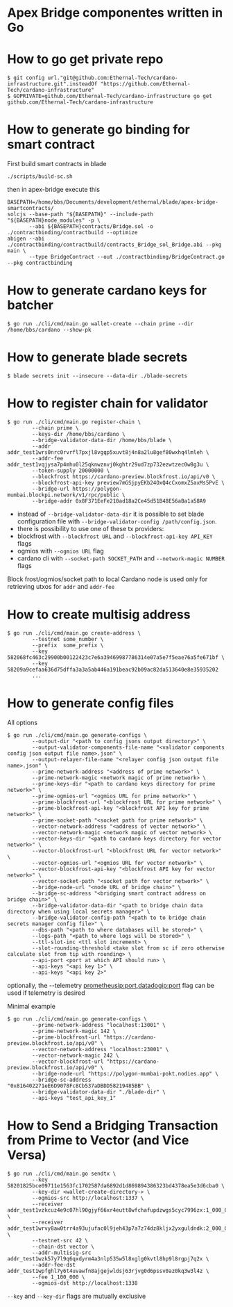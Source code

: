 # Apex Bridge componentes written in Go

# How to go get private repo
```shell
$ git config url."git@github.com:Ethernal-Tech/cardano-infrastructure.git".insteadOf "https://github.com/Ethernal-Tech/cardano-infrastructure"
$ GOPRIVATE=github.com/Ethernal-Tech/cardano-infrastructure go get github.com/Ethernal-Tech/cardano-infrastructure
```

# How to generate go binding for smart contract
First build smart contracts in blade
```
./scripts/build-sc.sh 
```
then in apex-bridge execute this
```shell
BASEPATH=/home/bbs/Documents/development/ethernal/blade/apex-bridge-smartcontracts/
solcjs --base-path "${BASEPATH}" --include-path "${BASEPATH}node_modules" -p \
       --abi ${BASEPATH}contracts/Bridge.sol -o ./contractbinding/contractbuild --optimize
abigen --abi ./contractbinding/contractbuild/contracts_Bridge_sol_Bridge.abi --pkg main \
       --type BridgeContract --out ./contractbinding/BridgeContract.go --pkg contractbinding
```

# How to generate cardano keys for batcher
```shell
$ go run ./cli/cmd/main.go wallet-create --chain prime --dir /home/bbs/cardano --show-pk
```

# How to generate blade secrets
```shell
$ blade secrets init --insecure --data-dir ./blade-secrets
```

# How to register chain for validator
```shell
$ go run ./cli/cmd/main.go register-chain \
        --chain prime \
        --keys-dir /home/bbs/cardano \
        --bridge-validator-data-dir /home/bbs/blade \
        --addr addr_test1wrs0nrc0rvrfl7pxjl8vgqp5xuvt8j4n8a2lu8gef80wxhq4lmleh \
        --addr-fee addr_test1vqjysa7p4mhu0l25qknwznvj0kghtr29ud7zp732ezwtzec0w8g3u \
        --token-supply 20000000 \
        --blockfrost https://cardano-preview.blockfrost.io/api/v0 \
        --blockfrost-api-key preview7mGSjpyEKb24OxQ4cCxomxZ5axMs5PvE \
        --bridge-url https://polygon-mumbai.blockpi.network/v1/rpc/public \
        --bridge-addr 0x8F371EeFe210ad18a2Ce45d51B48E56aBa1a58A9        
```
- instead of `--bridge-validator-data-dir` it is possible to set blade configuration file with `--bridge-validator-config /path/config.json`.
- there is possibility to use one of these tx providers:
- blockfrost with `--blockfrost URL` and `--blockfrost-api-key API_KEY` flags
- ogmios with `--ogmios URL` flag
- cardano cli with  `--socket-path SOCKET_PATH` and `--network-magic NUMBER` flags

Block frost/ogmios/socket path to local Cardano node is used only for retrieving utxos for `addr` and `addr-fee`

# How to create multisig address
```shell
$ go run ./cli/cmd/main.go create-address \
        --testnet some_number \
        --prefix  some_prefix \
        --key 582068fc463c29900b00122423c7e6a39469987786314e07a5e7f5eae76a5fe671bf \
        --key 58209a9cefaa636d75dffa3a3a5ab446a191beac92b09ac82da513640e8e35935202
        ...
```

# How to generate config files
All options
``` shell
$ go run ./cli/cmd/main.go generate-configs \
        --output-dir "<path to config jsons output directory>" \
        --output-validator-components-file-name "<validator components config json output file name>.json" \
        --output-relayer-file-name "<relayer config json output file name>.json" \
        --prime-network-address "<address of prime network>" \
        --prime-network-magic <network magic of prime network> \
        --prime-keys-dir "<path to cardano keys directory for prime network>" \
        --prime-ogmios-url "<ogmios URL for prime network>" \
        --prime-blockfrost-url "<blockfrost URL for prime network>" \
        --prime-blockfrost-api-key "<blockfrost API key for prime network>" \
        --prime-socket-path "<socket path for prime network>" \
        --vector-network-address "<address of vector network>" \
        --vector-network-magic <network magic of vector network> \
        --vector-keys-dir "<path to cardano keys directory for vector network>" \
        --vector-blockfrost-url "<blockfrost URL for vector network>" \
        --vector-ogmios-url "<ogmios URL for vector network>" \
        --vector-blockfrost-api-key "<blockfrost API key for vector network>" \
        --vector-socket-path "<socket path for vector network>" \
        --bridge-node-url "<node URL of bridge chain>" \
        --bridge-sc-address "<bridging smart contract address on bridge chain>" \
        --bridge-validator-data-dir "<path to bridge chain data directory when using local secrets manager>" \
        --bridge-validator-config-path "<path to to bridge chain secrets manager config file>" \
        --dbs-path "<path to where databases will be stored>" \
        --logs-path "<path to where logs will be stored>" \
        --ttl-slot-inc <ttl slot increment> \
        --slot-rounding-threshold <take slot from sc if zero otherwise calculate slot from tip with rounding> \
        --api-port <port at which API should run> \
        --api-keys "<api key 1>" \
        --api-keys "<api key 2>"
```
optionally, the --telemetry <prometheusip:port,datadogip:port> flag can be used if telemetry is desired

Minimal example
``` shell
$ go run ./cli/cmd/main.go generate-configs \
        --prime-network-address "localhost:13001" \
        --prime-network-magic 142 \
        --prime-blockfrost-url "https://cardano-preview.blockfrost.io/api/v0" \
        --vector-network-address "localhost:23001" \
        --vector-network-magic 242 \
        --vector-blockfrost-url "https://cardano-preview.blockfrost.io/api/v0" \
        --bridge-node-url "https://polygon-mumbai-pokt.nodies.app" \
        --bridge-sc-address "0x816402271eE6D9078Fc8Cb537aDBDD58219485BB" \
        --bridge-validator-data-dir "./blade-dir" \
        --api-keys "test_api_key_1"
```

# How to Send a Bridging Transaction from Prime to Vector (and Vice Versa)
```shell
$ go run ./cli/cmd/main.go sendtx \
        --key 58201825bce09711e1563fc1702587da6892d1d869894386323bd4378ea5e3d6cba0 \
        --key-dir <wallet-create-directory-> \
        --ogmios-src http://localhost:1337 \
        --receiver addr_test1vzkcuz4e9c07hl90gjyf66xr4eutt8wfchafupdzwgs5cyc7996zx:1_000_010 \
        --receiver addr_test1wrvy8aw0trr4a93ujufac0l9jeh43p7a7z74dz8kljx2yxguldndk:2_000_010 \
        --testnet-src 42 \
        --chain-dst vector \
        --addr-multisig-src addr_test1wzk57y7l9q6qxdyrm4a3nlp535w5l8xglg0kvtl8hp9l8rgpj7q2x \
        --addr-fee-dst addr_test1wpfghl7y6t4uvawfn8ajgejwldsj63rjvg0d6pssv0az0kq3w3l4z \
        --fee 1_100_000 \
        --ogmios-dst http://localhost:1338 
```
`--key` and `--key-dir` flags are mutually exclusive